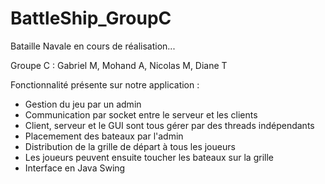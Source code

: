 # BattleShip_GroupC

Bataille Navale en cours de réalisation...

Groupe C : Gabriel M, Mohand A, Nicolas M, Diane T

Fonctionnalité présente sur notre application :

- Gestion du jeu par un admin
- Communication par socket entre le serveur et les clients
- Client, serveur et le GUI sont tous gérer par des threads indépendants
- Placemement des bateaux par l'admin
- Distribution de la grille de départ à tous les joueurs
- Les joueurs peuvent ensuite toucher les bateaux sur la grille
- Interface en Java Swing
